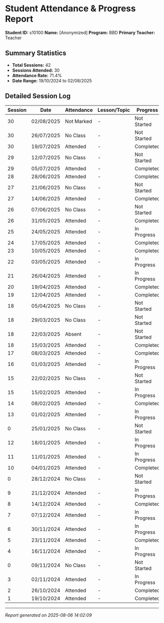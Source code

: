 # Student Attendance & Progress Report

**Student ID:** s10100
**Name:** [Anonymized]
**Program:** BBD
**Primary Teacher:** Teacher

## Summary Statistics
- **Total Sessions:** 42
- **Sessions Attended:** 30
- **Attendance Rate:** 71.4%
- **Date Range:** 19/10/2024 to 02/08/2025

## Detailed Session Log

| Session | Date | Attendance | Lesson/Topic | Progress |
|---------|------|------------|--------------|----------|
| 30 | 02/08/2025 | Not Marked | - | Not Started |
| 30 | 26/07/2025 | No Class | - | Not Started |
| 30 | 19/07/2025 | Attended | - | Completed |
| 29 | 12/07/2025 | No Class | - | Not Started |
| 29 | 05/07/2025 | Attended | - | Completed |
| 28 | 28/06/2025 | Attended | - | Completed |
| 27 | 21/06/2025 | No Class | - | Not Started |
| 27 | 14/06/2025 | Attended | - | Completed |
| 26 | 07/06/2025 | No Class | - | Not Started |
| 26 | 31/05/2025 | Attended | - | Completed |
| 25 | 24/05/2025 | Attended | - | In Progress |
| 24 | 17/05/2025 | Attended | - | Completed |
| 23 | 10/05/2025 | Attended | - | Completed |
| 22 | 03/05/2025 | Attended | - | In Progress |
| 21 | 26/04/2025 | Attended | - | In Progress |
| 20 | 19/04/2025 | Attended | - | Completed |
| 19 | 12/04/2025 | Attended | - | Completed |
| 18 | 05/04/2025 | No Class | - | Not Started |
| 18 | 29/03/2025 | No Class | - | Not Started |
| 18 | 22/03/2025 | Absent | - | Not Started |
| 18 | 15/03/2025 | Attended | - | Completed |
| 17 | 08/03/2025 | Attended | - | Completed |
| 16 | 01/03/2025 | Attended | - | In Progress |
| 15 | 22/02/2025 | No Class | - | Not Started |
| 15 | 15/02/2025 | Attended | - | In Progress |
| 14 | 08/02/2025 | Attended | - | Completed |
| 13 | 01/02/2025 | Attended | - | In Progress |
| 0 | 25/01/2025 | No Class | - | Not Started |
| 12 | 18/01/2025 | Attended | - | In Progress |
| 11 | 11/01/2025 | Attended | - | In Progress |
| 10 | 04/01/2025 | Attended | - | Completed |
| 0 | 28/12/2024 | No Class | - | Not Started |
| 9 | 21/12/2024 | Attended | - | In Progress |
| 8 | 14/12/2024 | Attended | - | Completed |
| 7 | 07/12/2024 | Attended | - | In Progress |
| 6 | 30/11/2024 | Attended | - | In Progress |
| 5 | 23/11/2024 | Attended | - | Completed |
| 4 | 16/11/2024 | Attended | - | In Progress |
| 0 | 09/11/2024 | No Class | - | Not Started |
| 3 | 02/11/2024 | Attended | - | In Progress |
| 2 | 26/10/2024 | Attended | - | Completed |
| 1 | 19/10/2024 | Attended | - | Completed |

---
*Report generated on 2025-08-06 14:02:09*